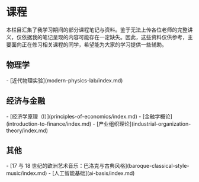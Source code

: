 # 课程

本栏目汇集了我学习期间的部分课程笔记与资料。鉴于无法上传各位老师的完整讲义，仅依据我的笔记呈现的内容可能存在一定缺失。因此，这些资料仅供参考，主要面向正在修习相关课程的同学，希望能为大家的学习提供一些辅助。

## 物理学

<div class="grid cards" markdown>
- [近代物理实验](modern-physics-lab/index.md)
</div>


## 经济与金融

<div class="grid cards" markdown>
- [经济学原理（I）](principles-of-economics/index.md)
- [金融学概论](introduction-to-finance/index.md)
- [产业组织理论](industrial-organization-theory/index.md)
</div>


## 其他

<div class="grid cards" markdown>
- [17 与 18 世纪的欧洲艺术音乐：巴洛克与古典风格](baroque-classical-style-music/index.md)
- [人工智能基础](ai-basis/index.md)
</div>